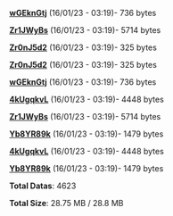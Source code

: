 [**wGEknGtj**](/data/wGEknGtj.txt) (16/01/23 - 03:19)- 736 bytes

[**Zr1JWyBs**](/data/Zr1JWyBs.txt) (16/01/23 - 03:19)- 5714 bytes

[**Zr0nJ5d2**](/data/Zr0nJ5d2.txt) (16/01/23 - 03:19)- 325 bytes

[**Zr0nJ5d2**](/data/Zr0nJ5d2.txt) (16/01/23 - 03:19)- 325 bytes

[**wGEknGtj**](/data/wGEknGtj.txt) (16/01/23 - 03:19)- 736 bytes

[**4kUgqkvL**](/data/4kUgqkvL.txt) (16/01/23 - 03:19)- 4448 bytes

[**Zr1JWyBs**](/data/Zr1JWyBs.txt) (16/01/23 - 03:19)- 5714 bytes

[**Yb8YR89k**](/data/Yb8YR89k.txt) (16/01/23 - 03:19)- 1479 bytes

[**4kUgqkvL**](/data/4kUgqkvL.txt) (16/01/23 - 03:19)- 4448 bytes

[**Yb8YR89k**](/data/Yb8YR89k.txt) (16/01/23 - 03:19)- 1479 bytes

**Total Datas**: 4623

**Total Size**: 28.75 MB / 28.8 MB